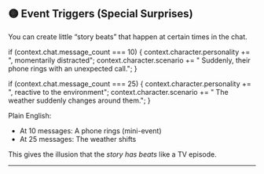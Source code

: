 ## 🟡 Event Triggers (Special Surprises)

You can create little “story beats” that happen at certain times in the chat.

if (context.chat.message\_count === 10) {
context.character.personality += ", momentarily distracted";
context.character.scenario += " Suddenly, their phone rings with an unexpected call.";
}

if (context.chat.message\_count === 25) {
context.character.personality += ", reactive to the environment";
context.character.scenario += " The weather suddenly changes around them.";
}

Plain English:

* At 10 messages: A phone rings (mini-event)
* At 25 messages: The weather shifts

This gives the illusion that the *story has beats* like a TV episode.

---
